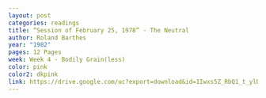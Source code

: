 ```yaml
---
layout: post
categories: readings
title: “Session of February 25, 1978” - The Neutral
author: Roland Barthes
year: "1982"
pages: 12 Pages
week: Week 4 - Bodily Grain(less)
color: pink
color2: dkpink
link: https://drive.google.com/uc?export=download&id=1Iwxs5Z_RbQ1_t_ylDmec709qcvBVxAlT
---
```

